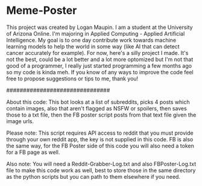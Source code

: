 # Meme-Poster
This project was created by Logan Maupin. I am a student at the University of Arizona Online. I'm majoring in Applied Computing - Applied Artificial Intelligence. My goal is to one day contribute work towards machine learning models to help the world in some way (like AI that can detect cancer accurately for example). For now, here's a silly project I made. It's not the best, could be a lot better and a lot more optomized but I'm not that good of a programmer, I really just started programming a few months ago so my code is kinda meh. If you know of any ways to improve the code feel free to propose suggestions or tips to me, thank you! 

###############################

About this code: This bot looks at a list of subreddits, picks 4 posts which contain images, also that aren't flagged as NSFW or spoilers, then saves those to a txt file, then the FB poster script posts from that text file given the image urls. 

Please note: This script requires API access to reddit that you must provide through your own reddit app, the key is not supplied in this code. FB is also the same way, for the FB Poster side of this code you will also need a token for a FB page as well. 

Also note: You will need a Reddit-Grabber-Log.txt and also FBPoster-Log.txt file to make this code work as well, best to store those in the same directory as the python scripts but you can path to them elsewhere if you need. 
